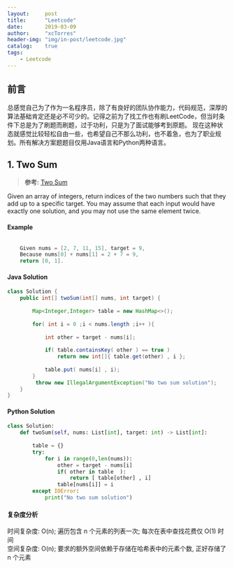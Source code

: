 ```yaml
---
layout:     post
title:      "Leetcode"
date:       2019-03-09
author:     "xcTorres"
header-img: "img/in-post/leetcode.jpg"
catalog:    true
tags:
    - Leetcode
---
```


## 前言  
总感觉自己为了作为一名程序员，除了有良好的团队协作能力，代码规范，深厚的算法基础肯定还是必不可少的。记得之前为了找工作也有刷LeetCode，但当时条件下总是为了刷题而刷题，过于功利，只是为了面试能够考到原题。
现在这种状态就感觉比较轻松自由一些，也希望自己不那么功利，也不着急，也为了职业规划。所有解决方案题题目仅用Java语言和Python两种语言。

## 1. Two Sum

>**参考:**
[Two Sum](https://leetcode.com/articles/two-sum/)

Given an array of integers, return indices of the two numbers such that they add up to a specific target.
You may assume that each input would have exactly one solution, and you may not use the same element twice.
#### Example

```java

    Given nums = [2, 7, 11, 15], target = 9,
    Because nums[0] + nums[1] = 2 + 7 = 9,
    return [0, 1].

```

#### Java Solution
```java
class Solution {
    public int[] twoSum(int[] nums, int target) {
        
        Map<Integer,Integer> table = new HashMap<>();
        
        for( int i = 0 ;i < nums.length ;i++ ){
            
            int other = target - nums[i];
            
            if( table.containsKey( other ) == true )
                return new int[]{ table.get(other) , i };
            
            table.put( nums[i] , i);
        }
         throw new IllegalArgumentException("No two sum solution");
    }
}
```
#### Python Solution

```python
class Solution:
    def twoSum(self, nums: List[int], target: int) -> List[int]:
        
        table = {}
        try:
            for i in range(0,len(nums)):
                other = target - nums[i]
                if( other in table  ):
                    return [ table[other] , i]
                table[nums[i]] = i
        except IOError:
            print("No two sum solution")
```
#### 复杂度分析

时间复杂度: O(n); 遍历包含 n 个元素的列表一次; 每次在表中查找花费仅 O(1) 时间  
空间复杂度: O(n); 要求的额外空间依赖于存储在哈希表中的元素个数, 正好存储了 n 个元素